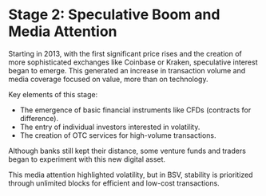 # Stage 2: Speculative Boom and Media Attention

Starting in 2013, with the first significant price rises and the creation of more sophisticated exchanges like Coinbase or Kraken, speculative interest began to emerge. This generated an increase in transaction volume and media coverage focused on value, more than on technology.

Key elements of this stage:

* The emergence of basic financial instruments like CFDs (contracts for difference).
* The entry of individual investors interested in volatility.
* The creation of OTC services for high-volume transactions.

Although banks still kept their distance, some venture funds and traders began to experiment with this new digital asset.

This media attention highlighted volatility, but in BSV, stability is prioritized through unlimited blocks for efficient and low-cost transactions.
